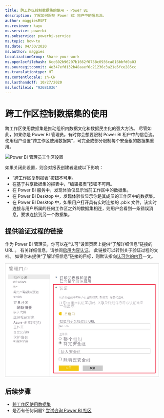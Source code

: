 ```yaml
---
title: 跨工作区控制数据集的使用 - Power BI
description: 了解如何限制 Power BI 租户中的信息流。
author: maggiesMSFT
ms.reviewer: kayu
ms.service: powerbi
ms.subservice: powerbi-service
ms.topic: how-to
ms.date: 04/30/2020
ms.author: maggies
LocalizationGroup: Share your work
ms.openlocfilehash: 6cc602b96207b1662f0738c0936ca816bbfd0a03
ms.sourcegitcommit: 4e347efd132b48aaef6c21236c3a21e5fce285cc
ms.translationtype: HT
ms.contentlocale: zh-CN
ms.lasthandoff: 10/27/2020
ms.locfileid: "92681036"
---
```

# <a name="control-the-use-of-datasets-across-workspaces"></a>跨工作区控制数据集的使用

跨工作区使用数据集是推动组织内数据文化和数据民主化的强大方法。 尽管如此，如果你是 Power BI 管理员，有时你会想要限制 Power BI 租户中的信息流。 使用租户设置“跨工作区使用数据集”，可完全或部分限制每个安全组的数据集重用。

![Power BI 管理员工作区设置](media/service-datasets-admin-across-workspaces/power-bi-admin-workspace-settings.png)

如果关闭此设置，则会对报表创建者造成以下影响：

- “跨工作区复制报表”按钮不可用。 
- 在基于共享数据集的报表中，“编辑报表”按钮不可用。
- 在 Power BI 服务中，发现体验仅显示当前工作区中的数据集。
- 在 Power BI Desktop 中，发现体验仅显示你是其成员的工作区中的数据集。
- 在 Power BI Desktop 中，如果用户打开具有实时连接的 .pbix 文件，该实时连接与用户所属的任何工作区之外的数据集相连，则用户会看到一条错误消息，要求连接到另一个数据集。

## <a name="provide-a-link-for-the-certification-process"></a>提供验证过程的链接

作为 Power BI 管理员，你可以在“认可”设置页面上提供“了解详细信息”链接的 URL 。  有关详细信息，请参阅[启用内容认证](../admin/service-admin-setup-certification.md)。 此链接可以转到关于验证过程的文档。 如果你未提供“了解详细信息”链接的目标，则默认指向[认可你的内容](../collaborate-share/service-endorse-content.md)一文。

![数据集验证“了解详细信息”](media/service-datasets-admin-across-workspaces/service-admin-certification-setup-dialog.png)

## <a name="next-steps"></a>后续步骤

- [跨工作区使用数据集](service-datasets-across-workspaces.md)
- 是否有任何问题? [尝试咨询 Power BI 社区](https://community.powerbi.com/)
